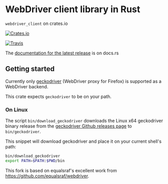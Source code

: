 # WebDriver client library in Rust

`webdriver_client` on crates.io

[![Crates.io](https://img.shields.io/crates/v/webdriver_client.svg)](https://crates.io/crates/webdriver_client)

[![Travis](https://img.shields.io/travis/fluffysquirrels/webdriver_client_rust.svg)](https://travis-ci.org/fluffysquirrels/webdriver_client_rust)

The [documentation for the latest release](https://docs.rs/webdriver_client) is on docs.rs

## Getting started

Currently only [geckodriver](https://github.com/mozilla/geckodriver) (WebDriver proxy for Firefox) is supported as a WebDriver backend.

This crate expects `geckodriver` to be on your path.

### On Linux

The script `bin/download_geckodriver` downloads the Linux x64 geckodriver binary release from the [geckodriver Github releases page](https://github.com/mozilla/geckodriver/releases) to `bin/geckodriver`.

This snippet will download geckodriver and place it on your current shell's path:
```sh
bin/download_geckodriver
export PATH=$PATH:$PWD/bin
```

This fork is based on equalsraf's excellent work from <https://github.com/equalsraf/webdriver>.
